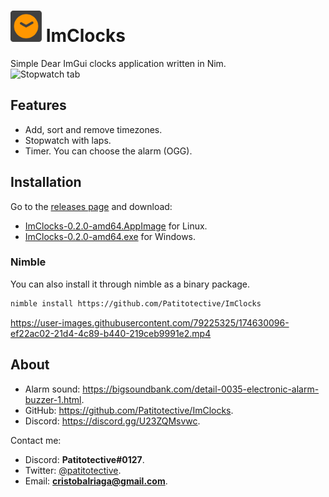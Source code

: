 # <img title="Icon" width=50 height=50 src="https://github.com/Patitotective/ImClocks/blob/main/assets/icon.svg"></img> ImClocks
Simple Dear ImGui clocks application written in Nim.  
![Stopwatch tab](https://user-images.githubusercontent.com/79225325/174630202-3dd2b934-b050-480d-9158-32af6a226e63.png)

## Features
- Add, sort and remove timezones.
- Stopwatch with laps.
- Timer. You can choose the alarm (OGG).

## Installation
Go to the [releases page](https://github.com/Patitotective/ImClocks/releases/latest) and download:
- [ImClocks-0.2.0-amd64.AppImage](https://github.com/Patitotective/ImClocks/releases/latest/download/ImClocks-0.2.0-amd64.AppImage) for Linux.
- [ImClocks-0.2.0-amd64.exe](https://github.com/Patitotective/ImClocks/releases/latest/download/ImClocks-0.2.0-amd64.exe) for Windows.

### Nimble
You can also install it through nimble as a binary package.
```sh
nimble install https://github.com/Patitotective/ImClocks
```

https://user-images.githubusercontent.com/79225325/174630096-ef22ac02-21d4-4c89-b440-219ceb9991e2.mp4

## About
- Alarm sound: https://bigsoundbank.com/detail-0035-electronic-alarm-buzzer-1.html.
- GitHub: https://github.com/Patitotective/ImClocks.
- Discord: https://discord.gg/U23ZQMsvwc.

Contact me:
- Discord: **Patitotective#0127**.
- Twitter: [@patitotective](https://twitter.com/patitotective).
- Email: **cristobalriaga@gmail.com**.
